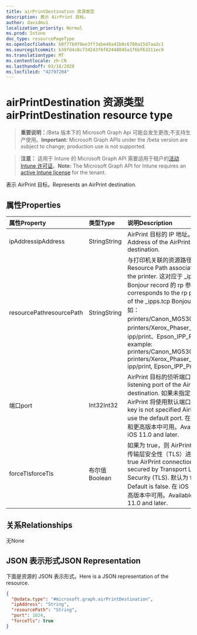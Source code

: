 ```yaml
---
title: airPrintDestination 资源类型
description: 表示 AirPrint 目标。
author: davidmu1
localization_priority: Normal
ms.prod: Intune
doc_type: resourcePageType
ms.openlocfilehash: b0f77b9f0ee3ff3abe46a41b0c6760a15d7aa2c1
ms.sourcegitcommit: b38fd4c8c734243f6f82448045a1f6bf63311ec9
ms.translationtype: MT
ms.contentlocale: zh-CN
ms.lasthandoff: 03/18/2020
ms.locfileid: "42797204"
---
```

# <a name="airprintdestination-resource-type"></a><span data-ttu-id="7e5a1-103">airPrintDestination 资源类型</span><span class="sxs-lookup"><span data-stu-id="7e5a1-103">airPrintDestination resource type</span></span>

> <span data-ttu-id="7e5a1-104">**重要说明：**/Beta 版本下的 Microsoft Graph Api 可能会发生更改;不支持生产使用。</span><span class="sxs-lookup"><span data-stu-id="7e5a1-104">**Important:** Microsoft Graph APIs under the /beta version are subject to change; production use is not supported.</span></span>

> <span data-ttu-id="7e5a1-105">**注意：** 适用于 Intune 的 Microsoft Graph API 需要适用于租户的[活动 Intune 许可证](https://go.microsoft.com/fwlink/?linkid=839381)。</span><span class="sxs-lookup"><span data-stu-id="7e5a1-105">**Note:** The Microsoft Graph API for Intune requires an [active Intune license](https://go.microsoft.com/fwlink/?linkid=839381) for the tenant.</span></span>

<span data-ttu-id="7e5a1-106">表示 AirPrint 目标。</span><span class="sxs-lookup"><span data-stu-id="7e5a1-106">Represents an AirPrint destination.</span></span>

## <a name="properties"></a><span data-ttu-id="7e5a1-107">属性</span><span class="sxs-lookup"><span data-stu-id="7e5a1-107">Properties</span></span>
|<span data-ttu-id="7e5a1-108">属性</span><span class="sxs-lookup"><span data-stu-id="7e5a1-108">Property</span></span>|<span data-ttu-id="7e5a1-109">类型</span><span class="sxs-lookup"><span data-stu-id="7e5a1-109">Type</span></span>|<span data-ttu-id="7e5a1-110">说明</span><span class="sxs-lookup"><span data-stu-id="7e5a1-110">Description</span></span>|
|:---|:---|:---|
|<span data-ttu-id="7e5a1-111">ipAddress</span><span class="sxs-lookup"><span data-stu-id="7e5a1-111">ipAddress</span></span>|<span data-ttu-id="7e5a1-112">String</span><span class="sxs-lookup"><span data-stu-id="7e5a1-112">String</span></span>|<span data-ttu-id="7e5a1-113">AirPrint 目标的 IP 地址。</span><span class="sxs-lookup"><span data-stu-id="7e5a1-113">The IP Address of the AirPrint destination.</span></span>|
|<span data-ttu-id="7e5a1-114">resourcePath</span><span class="sxs-lookup"><span data-stu-id="7e5a1-114">resourcePath</span></span>|<span data-ttu-id="7e5a1-115">String</span><span class="sxs-lookup"><span data-stu-id="7e5a1-115">String</span></span>|<span data-ttu-id="7e5a1-116">与打印机关联的资源路径。</span><span class="sxs-lookup"><span data-stu-id="7e5a1-116">The Resource Path associated with the printer.</span></span> <span data-ttu-id="7e5a1-117">这对应于 _ipps tcp Bonjour record 的 rp 参数。</span><span class="sxs-lookup"><span data-stu-id="7e5a1-117">This corresponds to the rp parameter of the _ipps.tcp Bonjour record.</span></span> <span data-ttu-id="7e5a1-118">例如： printers/Canon_MG5300_series、printers/Xerox_Phaser_7600、ipp/print、Epson_IPP_Printer。</span><span class="sxs-lookup"><span data-stu-id="7e5a1-118">For example: printers/Canon_MG5300_series, printers/Xerox_Phaser_7600, ipp/print, Epson_IPP_Printer.</span></span>|
|<span data-ttu-id="7e5a1-119">端口</span><span class="sxs-lookup"><span data-stu-id="7e5a1-119">port</span></span>|<span data-ttu-id="7e5a1-120">Int32</span><span class="sxs-lookup"><span data-stu-id="7e5a1-120">Int32</span></span>|<span data-ttu-id="7e5a1-121">AirPrint 目标的侦听端口。</span><span class="sxs-lookup"><span data-stu-id="7e5a1-121">The listening port of the AirPrint destination.</span></span> <span data-ttu-id="7e5a1-122">如果未指定此项，AirPrint 将使用默认端口。</span><span class="sxs-lookup"><span data-stu-id="7e5a1-122">If this key is not specified AirPrint will use the default port.</span></span> <span data-ttu-id="7e5a1-123">在 iOS 11.0 和更高版本中可用。</span><span class="sxs-lookup"><span data-stu-id="7e5a1-123">Available in iOS 11.0 and later.</span></span>|
|<span data-ttu-id="7e5a1-124">forceTls</span><span class="sxs-lookup"><span data-stu-id="7e5a1-124">forceTls</span></span>|<span data-ttu-id="7e5a1-125">布尔值</span><span class="sxs-lookup"><span data-stu-id="7e5a1-125">Boolean</span></span>|<span data-ttu-id="7e5a1-126">如果为 true，则 AirPrint 连接通过传输层安全性（TLS）进行保护。</span><span class="sxs-lookup"><span data-stu-id="7e5a1-126">If true AirPrint connections are secured by Transport Layer Security (TLS).</span></span> <span data-ttu-id="7e5a1-127">默认为 false。</span><span class="sxs-lookup"><span data-stu-id="7e5a1-127">Default is false.</span></span> <span data-ttu-id="7e5a1-128">在 iOS 11.0 和更高版本中可用。</span><span class="sxs-lookup"><span data-stu-id="7e5a1-128">Available in iOS 11.0 and later.</span></span>|

## <a name="relationships"></a><span data-ttu-id="7e5a1-129">关系</span><span class="sxs-lookup"><span data-stu-id="7e5a1-129">Relationships</span></span>
<span data-ttu-id="7e5a1-130">无</span><span class="sxs-lookup"><span data-stu-id="7e5a1-130">None</span></span>

## <a name="json-representation"></a><span data-ttu-id="7e5a1-131">JSON 表示形式</span><span class="sxs-lookup"><span data-stu-id="7e5a1-131">JSON Representation</span></span>
<span data-ttu-id="7e5a1-132">下面是资源的 JSON 表示形式。</span><span class="sxs-lookup"><span data-stu-id="7e5a1-132">Here is a JSON representation of the resource.</span></span>
<!-- {
  "blockType": "resource",
  "@odata.type": "microsoft.graph.airPrintDestination"
}
-->
``` json
{
  "@odata.type": "#microsoft.graph.airPrintDestination",
  "ipAddress": "String",
  "resourcePath": "String",
  "port": 1024,
  "forceTls": true
}
```



